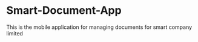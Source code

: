 # Smart-Document-App
This is the mobile application for managing documents for smart company limited
